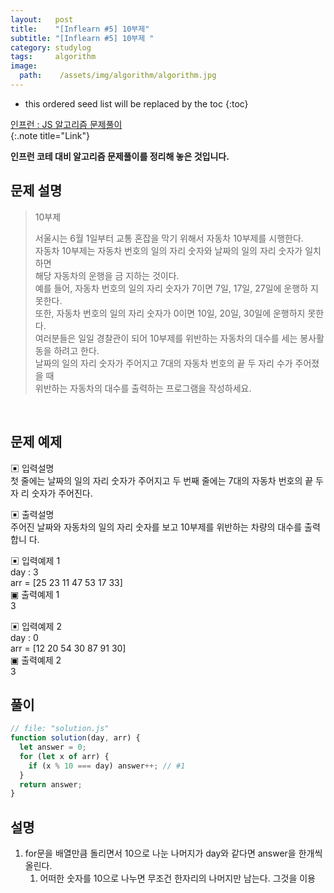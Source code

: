 ```yaml
---
layout:   post
title:    "[Inflearn #5] 10부제"
subtitle: "[Inflearn #5] 10부제 "
category: studylog
tags:     algorithm
image:
  path:    /assets/img/algorithm/algorithm.jpg
---
```


<!--more-->

[인프런 : JS 알고리즘 문제풀이]:https://www.inflearn.com/course/%EC%9E%90%EB%B0%94%EC%8A%A4%ED%81%AC%EB%A6%BD%ED%8A%B8-%EC%95%8C%EA%B3%A0%EB%A6%AC%EC%A6%98-%EB%AC%B8%EC%A0%9C%ED%92%80%EC%9D%B4

* this ordered seed list will be replaced by the toc
{:toc}  

[인프런 : JS 알고리즘 문제풀이]  
{:.note title="Link"}  

__인프런 코테 대비 알고리즘 문제풀이를 정리해 놓은 것입니다.__  

## 문제 설명  

>10부제  
>
>서울시는 6월 1일부터 교통 혼잡을 막기 위해서 자동차 10부제를 시행한다.  
>자동차 10부제는 자동차 번호의 일의 자리 숫자와 날짜의 일의 자리 숫자가 일치하면  
>해당 자동차의 운행을 금 지하는 것이다.  
>예를 들어, 자동차 번호의 일의 자리 숫자가 7이면 7일, 17일, 27일에 운행하 지 못한다.  
>또한, 자동차 번호의 일의 자리 숫자가 0이면 10일, 20일, 30일에 운행하지 못한 다.  
>여러분들은 일일 경찰관이 되어 10부제를 위반하는 자동차의 대수를 세는 봉사활동을 하려고 한다.  
>날짜의 일의 자리 숫자가 주어지고 7대의 자동차 번호의 끝 두 자리 수가 주어졌을 때  
>위반하는 자동차의 대수를 출력하는 프로그램을 작성하세요.  



<br>  

## 문제 예제  

▣ 입력설명  
첫 줄에는 날짜의 일의 자리 숫자가 주어지고 두 번째 줄에는 7대의 자동차 번호의 끝 두 자 리 숫자가 주어진다.  

▣ 출력설명  
주어진 날짜와 자동차의 일의 자리 숫자를 보고 10부제를 위반하는 차량의 대수를 출력합니 다.  

▣ 입력예제 1  
 day : 3  
 arr = [25 23 11 47 53 17 33]  
▣ 출력예제 1  
 3  

▣ 입력예제 2  
 day : 0  
 arr = [12 20 54 30 87 91 30]  
▣ 출력예제 2  
 3


## 풀이  

```js
// file: "solution.js"
function solution(day, arr) {
  let answer = 0;
  for (let x of arr) {
    if (x % 10 === day) answer++; // #1
  }
  return answer;
}
```

## 설명  

1. for문을 배열만큼 돌리면서 10으로 나눈 나머지가 day와 같다면 answer을 한개씩 올린다.  
   1. 어떠한 숫자를 10으로 나누면 무조건 한자리의 나머지만 남는다. 그것을 이용

